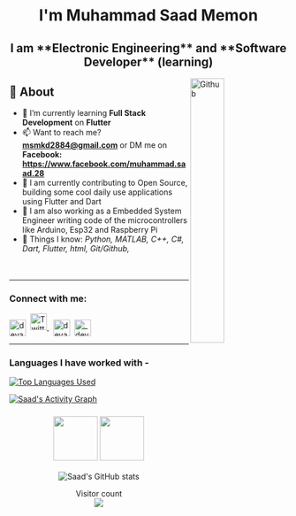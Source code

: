 <h1 align="center"> I'm Muhammad Saad Memon</h1>
<h2 align="center">I am **Electronic Engineering** and **Software Developer** (learning)</h2>

<img width="35%" align="right" alt="Github" src="https://camo.githubusercontent.com/c1dcb74cc1c1835b1d716f5051499a2814c683c806b15f04b0eba492863703e9/68747470733a2f2f63646e2e6472696262626c652e636f6d2f75736572732f3733303730332f73637265656e73686f74732f363538313234332f6176656e746f2e676966"/>


## 🧐 About

- 🌱 I’m currently learning **Full Stack Development** on **Flutter**
- 📫 Want to reach me? **msmkd2884@gmail.com** or DM me on **Facebook: https://www.facebook.com/muhammad.saad.28**
- 🔭 I am currently contributing to Open Source, building some cool daily use applications using Flutter and Dart  
- 🔭 I am also working as a Embedded System Engineer writing code of the microcontrollers like Arduino, Esp32 and Raspberry Pi
- 👀 Things I know: <i> Python, MATLAB, C++, C#, Dart, Flutter, html, Git/Github, </i>   
<br><br>

<hr \>

<h3 align="left">Connect with me:</h3>
<p align="left">
<a href="https://www.linkedin.com/in/saad-2884/" target="blank"><img align="center" src="img/linkedin.png" alt="devansu-yadav" height="30" width="30" /></a>&nbsp
  <a href="https://twitter.com/Muhamma94837128">
    <img src="img/twitter.png" alt="Twitter" width="30" height="30"/>
  </a>&nbsp
<a href="https://www.facebook.com/muhammad.saad.28" target="blank"><img align="center" src="img/facebook.png" alt="devansu.yadav.5" height="30" width="30" /></a>&nbsp
<a href="https://www.instagram.com/saad_x78x/" target="blank"><img align="center" src="img/instagram.png" alt="_devansh_609" height="30" width="30" /></a>
</p>


<hr \>
<!-- <h3 align="left">Languages and Tools:</h3>
<img src="https://img.shields.io/badge/Python-14354C?style=for-the-badge&logo=python&logoColor=white" alt="Python" height="30"/><img src="https://img.shields.io/badge/JavaScript-323330?style=for-the-badge&logo=javascript&logoColor=F7DF1E" alt="Javascript" height="30"/><img src="https://img.shields.io/badge/HTML5-E34F26?style=for-the-badge&logo=html5&logoColor=white" alt="HTML5" height="30"/><img src="https://img.shields.io/badge/CSS3-1572B6?style=for-the-badge&logo=css3&logoColor=white" alt="CSS3" height="30"/><img src="https://img.shields.io/badge/GitHub-100000?style=for-the-badge&logo=github&logoColor=white" alt="Github" height="30"/><img src="https://img.shields.io/badge/Node.js-43853D?style=for-the-badge&logo=node.js&logoColor=white" alt="Nodejs" height="30"/><img src="https://img.shields.io/badge/Microsoft_Azure-0089D6?style=for-the-badge&logo=microsoft-azure&logoColor=white" alt="Azure" height="30"/> -->

### Languages I have worked with -

[![Top Languages Used](https://github-readme-stats.vercel.app/api/top-langs/?username=Saad2884&layout=compact)](https://github.com/anuraghazra/github-readme-stats)

<a href="https://activity-graph.herokuapp.com/graph?username=Saad2884&bg_color=1F222E&color=ffffff&line=f08c2d&point=444040&area=true&hide_border=true"><img alt="Saad's Activity Graph" src="https://activity-graph.herokuapp.com/graph?username=Saad2884&bg_color=1F222E&color=ffffff&line=f08c2d&point=444040&area=true&hide_border=true" /></a> <h3 align="center"><img src="https://octodex.github.com/images/daftpunktocat-thomas.gif" height="80px" width="80px"> <!--❤️(Data Science && Machine Learning) <img src ="https://media0.giphy.com/media/M8u539G98rIxYpHnTW/source.gif" width="20px">--> <img src="https://octodex.github.com/images/daftpunktocat-guy.gif" height="80px" width="80px"></h3>


<div align="center" width="100%">

![Saad's GitHub stats](https://github-readme-stats.vercel.app/api?username=Saad2884&show_icons=true&bg_color=30,e96443,904e95&title_color=fff&text_color=fff&count_private=true&include_all_commits=true) 

 </div>

<p align="center"> 
  Visitor count<br>
  <img src="https://profile-counter.glitch.me/Saad2884/count.svg"/>
 </p>




